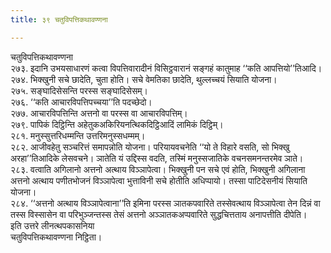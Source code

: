 ```yaml
---
title: ३९ चतुविपत्तिकथावण्णना

---
```

चतुविपत्तिकथावण्णना  
२७३. इदानि उभयसाधारणं कत्वा विपत्तिवारादीनं विसिट्ठवारानं सङ्गहं कातुमाह ‘‘कति आपत्तियो’’तिआदि।  
२७४. भिक्खुनी सचे छादेति, चुता होति। सचे वेमतिका छादेति, थुल्लच्चयं सियाति योजना।  
२७५. सङ्घादिसेसन्ति परस्स सङ्घादिसेसम्।  
२७६. ‘‘कति आचारविपत्तिपच्चया’’ति पदच्छेदो।  
२७७. आचारविपत्तिन्ति अत्तनो वा परस्स वा आचारविपत्तिम्।  
२७९. पापिकं दिट्ठिन्ति अहेतुकअकिरियनत्थिकदिट्ठिआदिं लामिकं दिट्ठिम्।  
२८१. मनुस्सुत्तरिधम्मन्ति उत्तरिमनुस्सधम्मम्।  
२८२. आजीवहेतु सञ्चरित्तं समापन्नोति योजना। परियायवचनेति ‘‘यो ते विहारे वसति, सो भिक्खु अरहा’’तिआदिके लेसवचने। ञातेति यं उद्दिस्स वदति, तस्मिं मनुस्सजातिके वचनसमनन्तरमेव ञाते।  
२८३. वत्वाति अगिलानो अत्तनो अत्थाय विञ्ञापेत्वा। भिक्खुनी पन सचे एवं होति, भिक्खुनी अगिलाना अत्तनो अत्थाय पणीतभोजनं विञ्ञापेत्वा भुत्ताविनी सचे होतीति अधिप्पायो। तस्सा पाटिदेसनीयं सियाति योजना।  
२८४. ‘‘अत्तनो अत्थाय विञ्ञापेत्वाना’’ति इमिना परस्स ञातकपवारिते तस्सेवत्थाय विञ्ञापेत्वा तेन दिन्नं वा तस्स विस्सासेन वा परिभुञ्जन्तस्स तेसं अत्तनो अञ्ञातकअप्पवारिते सुद्धचित्तताय अनापत्तीति दीपेति।  
इति उत्तरे लीनत्थपकासनिया  
चतुविपत्तिकथावण्णना निट्ठिता।  